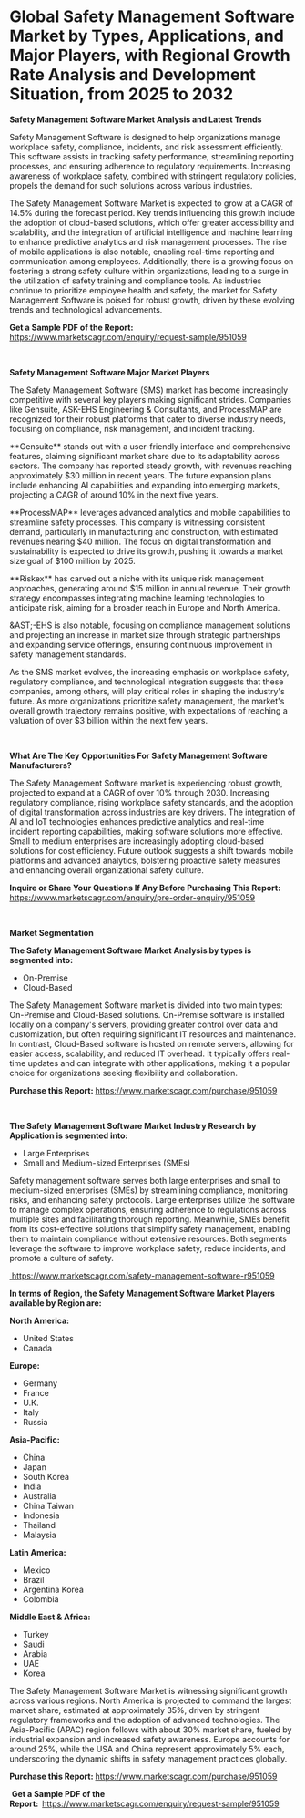 <p><h1>Global Safety Management Software Market by Types, Applications, and Major Players, with Regional Growth Rate Analysis and Development Situation, from 2025 to 2032</h1></p><p><strong>Safety Management Software Market Analysis and Latest Trends</strong></p>
<p><p>Safety Management Software is designed to help organizations manage workplace safety, compliance, incidents, and risk assessment efficiently. This software assists in tracking safety performance, streamlining reporting processes, and ensuring adherence to regulatory requirements. Increasing awareness of workplace safety, combined with stringent regulatory policies, propels the demand for such solutions across various industries.</p><p>The Safety Management Software Market is expected to grow at a CAGR of 14.5% during the forecast period. Key trends influencing this growth include the adoption of cloud-based solutions, which offer greater accessibility and scalability, and the integration of artificial intelligence and machine learning to enhance predictive analytics and risk management processes. The rise of mobile applications is also notable, enabling real-time reporting and communication among employees. Additionally, there is a growing focus on fostering a strong safety culture within organizations, leading to a surge in the utilization of safety training and compliance tools. As industries continue to prioritize employee health and safety, the market for Safety Management Software is poised for robust growth, driven by these evolving trends and technological advancements.</p></p>
<p><strong>Get a Sample PDF of the Report:&nbsp;</strong> <a href="https://www.marketscagr.com/enquiry/request-sample/951059?utm_campaign=3014&utm_medium=2&utm_source=Github&utm_content=ia&utm_term=18042025&utm_id=safety-management-software">https://www.marketscagr.com/enquiry/request-sample/951059</a></p>
<p>&nbsp;</p>
<p><strong>Safety Management Software Major Market Players</strong></p>
<p><p>The Safety Management Software (SMS) market has become increasingly competitive with several key players making significant strides. Companies like Gensuite, ASK-EHS Engineering & Consultants, and ProcessMAP are recognized for their robust platforms that cater to diverse industry needs, focusing on compliance, risk management, and incident tracking.</p><p>**Gensuite** stands out with a user-friendly interface and comprehensive features, claiming significant market share due to its adaptability across sectors. The company has reported steady growth, with revenues reaching approximately $30 million in recent years. The future expansion plans include enhancing AI capabilities and expanding into emerging markets, projecting a CAGR of around 10% in the next five years.</p><p>**ProcessMAP** leverages advanced analytics and mobile capabilities to streamline safety processes. This company is witnessing consistent demand, particularly in manufacturing and construction, with estimated revenues nearing $40 million. The focus on digital transformation and sustainability is expected to drive its growth, pushing it towards a market size goal of $100 million by 2025.</p><p>**Riskex** has carved out a niche with its unique risk management approaches, generating around $15 million in annual revenue. Their growth strategy encompasses integrating machine learning technologies to anticipate risk, aiming for a broader reach in Europe and North America.</p><p>&AST;-EHS is also notable, focusing on compliance management solutions and projecting an increase in market size through strategic partnerships and expanding service offerings, ensuring continuous improvement in safety management standards.</p><p>As the SMS market evolves, the increasing emphasis on workplace safety, regulatory compliance, and technological integration suggests that these companies, among others, will play critical roles in shaping the industry's future. As more organizations prioritize safety management, the market's overall growth trajectory remains positive, with expectations of reaching a valuation of over $3 billion within the next few years.</p></p>
<p>&nbsp;</p>
<p><strong>What Are The Key Opportunities For Safety Management Software Manufacturers?</strong></p>
<p><p>The Safety Management Software market is experiencing robust growth, projected to expand at a CAGR of over 10% through 2030. Increasing regulatory compliance, rising workplace safety standards, and the adoption of digital transformation across industries are key drivers. The integration of AI and IoT technologies enhances predictive analytics and real-time incident reporting capabilities, making software solutions more effective. Small to medium enterprises are increasingly adopting cloud-based solutions for cost efficiency. Future outlook suggests a shift towards mobile platforms and advanced analytics, bolstering proactive safety measures and enhancing overall organizational safety culture.</p></p>
<p><strong>Inquire or Share Your Questions If Any Before Purchasing This Report:</strong> <a href="https://www.marketscagr.com/enquiry/pre-order-enquiry/951059?utm_campaign=3014&utm_medium=2&utm_source=Github&utm_content=ia&utm_term=18042025&utm_id=safety-management-software">https://www.marketscagr.com/enquiry/pre-order-enquiry/951059</a></p>
<p>&nbsp;</p>
<p><strong>Market Segmentation</strong></p>
<p><strong>The Safety Management Software Market Analysis by types is segmented into:</strong></p>
<p><ul><li>On-Premise</li><li>Cloud-Based</li></ul></p>
<p><p>The Safety Management Software market is divided into two main types: On-Premise and Cloud-Based solutions. On-Premise software is installed locally on a company's servers, providing greater control over data and customization, but often requiring significant IT resources and maintenance. In contrast, Cloud-Based software is hosted on remote servers, allowing for easier access, scalability, and reduced IT overhead. It typically offers real-time updates and can integrate with other applications, making it a popular choice for organizations seeking flexibility and collaboration.</p></p>
<p><strong>Purchase this Report:&nbsp;</strong><a href="https://www.marketscagr.com/purchase/951059?utm_campaign=3014&utm_medium=2&utm_source=Github&utm_content=ia&utm_term=18042025&utm_id=safety-management-software">https://www.marketscagr.com/purchase/951059</a></p>
<p>&nbsp;</p>
<p><strong>The Safety Management Software Market Industry Research by Application is segmented into:</strong></p>
<p><ul><li>Large Enterprises</li><li>Small and Medium-sized Enterprises (SMEs)</li></ul></p>
<p><p>Safety management software serves both large enterprises and small to medium-sized enterprises (SMEs) by streamlining compliance, monitoring risks, and enhancing safety protocols. Large enterprises utilize the software to manage complex operations, ensuring adherence to regulations across multiple sites and facilitating thorough reporting. Meanwhile, SMEs benefit from its cost-effective solutions that simplify safety management, enabling them to maintain compliance without extensive resources. Both segments leverage the software to improve workplace safety, reduce incidents, and promote a culture of safety.</p></p>
<p><a href="https://www.marketscagr.com/safety-management-software-r951059?utm_campaign=3014&utm_medium=2&utm_source=Github&utm_content=ia&utm_term=18042025&utm_id=safety-management-software">&nbsp;https://www.marketscagr.com/safety-management-software-r951059</a></p>
<p><strong>In terms of Region, the Safety Management Software Market Players available by Region are:</strong></p>
<p>
    <p> <strong> North America: </strong>
        <ul>
            <li>United States</li>
            <li>Canada</li>
        </ul>
        </p> 
    <p> <strong> Europe: </strong>
        <ul>
            <li>Germany</li>
            <li>France</li>
            <li>U.K.</li>
            <li>Italy</li>
            <li>Russia</li>
        </ul>
        </p> 
    <p> <strong> Asia-Pacific: </strong>
        <ul>
            <li>China</li>
            <li>Japan</li>
            <li>South Korea</li>
            <li>India</li>
            <li>Australia</li>
            <li>China Taiwan</li>
            <li>Indonesia</li>
            <li>Thailand</li>
            <li>Malaysia</li>
        </ul>
        </p> 
    <p> <strong> Latin America: </strong>
        <ul>
            <li>Mexico</li>
            <li>Brazil</li>
            <li>Argentina Korea</li>
            <li>Colombia</li>
        </ul>
        </p> 
    <p> <strong> Middle East & Africa: </strong>
        <ul>
            <li>Turkey</li>
            <li>Saudi</li>
            <li>Arabia</li>
            <li>UAE</li>
            <li>Korea</li>
        </ul>
    </p>
    </p>
<p><p>The Safety Management Software Market is witnessing significant growth across various regions. North America is projected to command the largest market share, estimated at approximately 35%, driven by stringent regulatory frameworks and the adoption of advanced technologies. The Asia-Pacific (APAC) region follows with about 30% market share, fueled by industrial expansion and increased safety awareness. Europe accounts for around 25%, while the USA and China represent approximately 5% each, underscoring the dynamic shifts in safety management practices globally.</p></p>
<p><strong>Purchase this Report: </strong><a href="https://www.marketscagr.com/purchase/951059?utm_campaign=3014&utm_medium=2&utm_source=Github&utm_content=ia&utm_term=18042025&utm_id=safety-management-software">https://www.marketscagr.com/purchase/951059</a></p>
<p>&nbsp;<strong>Get a Sample PDF of the Report:&nbsp;&nbsp;</strong><a href="https://www.marketscagr.com/enquiry/request-sample/951059?utm_campaign=3014&utm_medium=2&utm_source=Github&utm_content=ia&utm_term=18042025&utm_id=safety-management-software">https://www.marketscagr.com/enquiry/request-sample/951059</a></p>
<p><strong></strong></p>
<p><p></p><p></p><p></p></p>